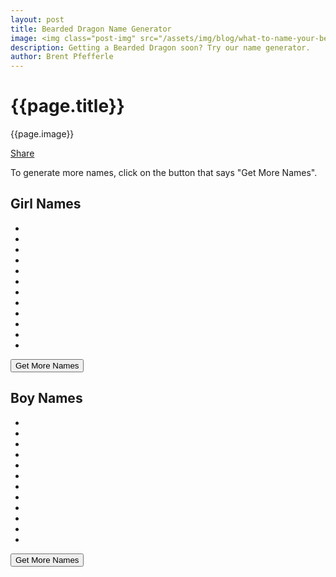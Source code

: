 ```yaml
---
layout: post
title: Bearded Dragon Name Generator
image: <img class="post-img" src="/assets/img/blog/what-to-name-your-bearded-dragon.jpg" alt="Picture of a Bearded Dragon.">
description: Getting a Bearded Dragon soon? Try our name generator.
author: Brent Pfefferle
---
```


<!--Show More-->

# {{page.title}}
{{page.image}}

<div class="fb-share-button" data-href="https://beardeddragonowners.com/2020/04/28/bearded-dragon-name-generator.html" data-layout="button_count" data-size="large"><a target="_blank" href="https://www.facebook.com/sharer/sharer.php?u=https%3A%2F%2Fbeardeddragonowners.com%2F2020%2F04%2F28%2Fbearded-dragon-name-generator.html&amp;src=sdkpreparse" class="fb-xfbml-parse-ignore">Share</a></div>

To generate more names, click on the button that says "Get More Names". 

<div class="list-of-female-names">
    <h2>Girl Names</h2>
    <ul>
        <li class="li-female-name"></li>
        <li class="li-female-name"></li>
        <li class="li-female-name"></li>
        <li class="li-female-name"></li>
        <li class="li-female-name"></li>
        <li class="li-female-name"></li>
        <li class="li-female-name"></li>
        <li class="li-female-name"></li>
        <li class="li-female-name"></li>
        <li class="li-female-name"></li>
        <li class="li-female-name"></li>
        <li class="li-female-name"></li>
    </ul>
    <button id="btnFemaleNames">Get More Names</button>
</div>

<div class="list-of-male-names">
    <h2>Boy Names</h2>
    <ul>
        <li class="li-male-name"></li>
        <li class="li-male-name"></li>
        <li class="li-male-name"></li>
        <li class="li-male-name"></li>
        <li class="li-male-name"></li>
        <li class="li-male-name"></li>
        <li class="li-male-name"></li>
        <li class="li-male-name"></li>
        <li class="li-male-name"></li>
        <li class="li-male-name"></li>
        <li class="li-male-name"></li>
        <li class="li-male-name"></li>
    </ul>
    <button id="btnMaleNames">Get More Names</button>
</div>

<script src="/assets/js/name-generator.js"></script>